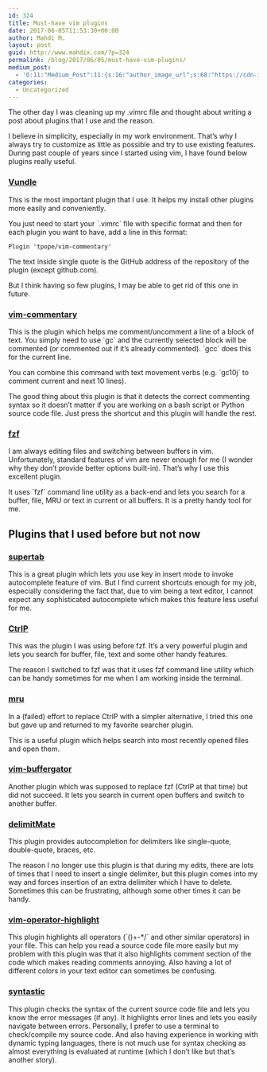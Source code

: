 ```yaml
---
id: 324
title: Must-have vim plugins
date: 2017-06-05T11:53:30+00:00
author: Mahdi M.
layout: post
guid: http://www.mahdix.com/?p=324
permalink: /blog/2017/06/05/must-have-vim-plugins/
medium_post:
  - 'O:11:"Medium_Post":11:{s:16:"author_image_url";s:68:"https://cdn-images-1.medium.com/fit/c/200/200/0*a70L__x5V0qVwdcB.jpg";s:10:"author_url";s:26:"https://medium.com/@mahdix";s:11:"byline_name";N;s:12:"byline_email";N;s:10:"cross_link";s:3:"yes";s:2:"id";s:12:"eaef6add492b";s:21:"follower_notification";s:3:"yes";s:7:"license";s:19:"all-rights-reserved";s:14:"publication_id";s:2:"-1";s:6:"status";s:6:"public";s:3:"url";s:61:"https://medium.com/@mahdix/must-have-vim-plugins-eaef6add492b";}'
categories:
  - Uncategorized
---
```

The other day I was cleaning up my .vimrc file and thought about writing a post about plugins that I use and the reason.

I believe in simplicity, especially in my work environment. That&#8217;s why I always try to customize as little as possible and try to use existing features. During past couple of years since I started using vim, I have found below plugins really useful.

### [Vundle](https://github.com/VundleVim/Vundle.vim)

This is the most important plugin that I use. It helps my install other plugins more easily and conveniently.

You just need to start your \`.vimrc\` file with specific format and then for each plugin you want to have, add a line in this format:

`Plugin 'tpope/vim-commentary'`

The text inside single quote is the GitHub address of the repository of the plugin (except github.com).

But I think having so few plugins, I may be able to get rid of this one in future.

### [vim-commentary](https://github.com/tpope/vim-commentary)

This is the plugin which helps me comment/uncomment a line of a block of text. You simply need to use \`gc\` and the currently selected block will be commented (or commented out if it&#8217;s already commented). \`gcc\` does this for the current line.

You can combine this command with text movement verbs (e.g. \`gc10j\` to comment current and next 10 lines).

The good thing about this plugin is that it detects the correct commenting syntax so it doesn&#8217;t matter if you are working on a bash script or Python source code file. Just press the shortcut and this plugin will handle the rest.

### [fzf](https://github.com/junegunn/fzf.vim)

I am always editing files and switching between buffers in vim. Unfortunately, standard features of vim are never enough for me (I wonder why they don&#8217;t provide better options built-in). That&#8217;s why I use this excellent plugin.

It uses \`fzf\` command line utility as a back-end and lets you search for a buffer, file, MRU or text in current or all buffers. It is a pretty handy tool for me.

## Plugins that I used before but not now

### [supertab](https://github.com/ervandew/supertab)

This is a great plugin which lets you use <TAB> key in insert mode to invoke autocomplete feature of vim. But I find current shortcuts enough for my job, especially considering the fact that, due to vim being a text editor, I cannot expect any sophisticated autocomplete which makes this feature less useful for me.

### [CtrlP](https://github.com/kien/ctrlp.vim)

This was the plugin I was using before fzf. It&#8217;s a very powerful plugin and lets you search for buffer, file, text and some other handy features.

The reason I switched to fzf was that it uses fzf command line utility which can be handy sometimes for me when I am working inside the terminal.

### [mru](https://github.com/vim-scripts/mru.vim)

In a (failed) effort to replace CtrlP with a simpler alternative, I tried this one but gave up and returned to my favorite searcher plugin.

This is a useful plugin which helps search into most recently opened files and open them.

### [vim-buffergator](https://github.com/jeetsukumaran/vim-buffergator)

Another plugin which was supposed to replace fzf (CtrlP at that time) but did not succeed. It lets you search in current open buffers and switch to another buffer.

### [delimitMate](https://github.com/Raimondi/delimitMate)

This plugin provides autocompletion for delimiters like single-quote, double-quote, braces, etc.

The reason I no longer use this plugin is that during my edits, there are lots of times that I need to insert a single delimiter, but this plugin comes into my way and forces insertion of an extra delimiter which I have to delete. Sometimes this can be frustrating, although some other times it can be handy.

### [vim-operator-highlight](https://github.com/Valloric/vim-operator-highlight)

This plugin highlights all operators (\`()+-*/\` and other similar operators) in your file. This can help you read a source code file more easily but my problem with this plugin was that it also highlights comment section of the code which makes reading comments annoying. Also having a lot of different colors in your text editor can sometimes be confusing.

### [syntastic](https://github.com/vim-syntastic/syntastic)

This plugin checks the syntax of the current source code file and lets you know the error messages (if any). It highlights error lines and lets you easily navigate between errors. Personally, I prefer to use a terminal to check/compile my source code. And also having experience in working with dynamic typing languages, there is not much use for syntax checking as almost everything is evaluated at runtime (which I don&#8217;t like but that&#8217;s another story).